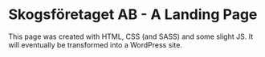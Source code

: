 # Skogsföretaget AB - A Landing Page

This page was created with HTML, CSS (and SASS) and some slight JS. It will eventually be transformed into a WordPress site.